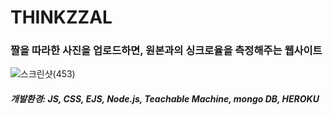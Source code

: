 # THINKZZAL
### 짤을 따라한 사진을 업로드하면, 원본과의 싱크로율을 측정해주는 웹사이트

![스크린샷(453)](https://user-images.githubusercontent.com/53217988/107156619-c2efcf00-69c2-11eb-9209-bc5585633595.png)

##### 개발환경: JS, CSS, EJS, Node.js, Teachable Machine, mongo DB, HEROKU
